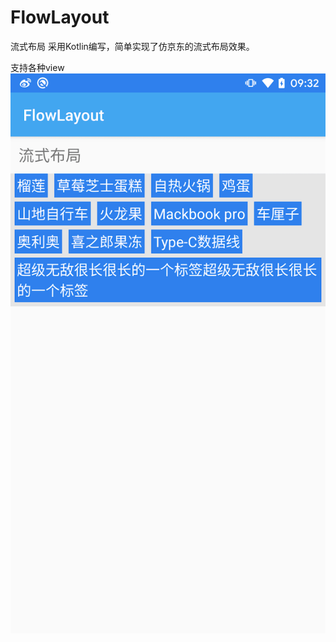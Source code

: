# FlowLayout
流式布局
采用Kotlin编写，简单实现了仿京东的流式布局效果。

支持各种view
![预览效果](https://github.com/vampire184/FlowLayout/blob/master/screenshort.png)
